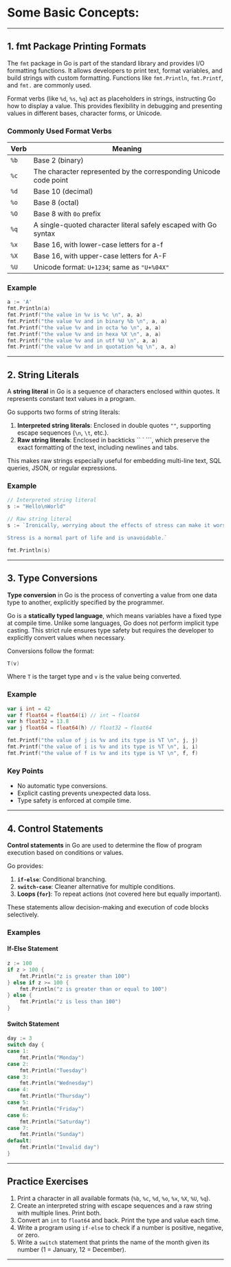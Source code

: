 # Some Basic Concepts:


---

## 1. fmt Package Printing Formats

 
The `fmt` package in Go is part of the standard library and provides I/O formatting functions. It allows developers to print text, format variables, and build strings with custom formatting. Functions like `fmt.Println`, `fmt.Printf`, and `fmt.` are commonly used.  

 
Format verbs (like `%d`, `%s`, `%q`) act as placeholders in strings, instructing Go how to display a value. This provides flexibility in debugging and presenting values in different bases, character forms, or Unicode.  

### Commonly Used Format Verbs

| Verb | Meaning |
|------|----------|
| `%b` | Base 2 (binary) |
| `%c` | The character represented by the corresponding Unicode code point |
| `%d` | Base 10 (decimal) |
| `%o` | Base 8 (octal) |
| `%O` | Base 8 with `0o` prefix |
| `%q` | A single-quoted character literal safely escaped with Go syntax |
| `%x` | Base 16, with lower-case letters for a-f |
| `%X` | Base 16, with upper-case letters for A-F |
| `%U` | Unicode format: `U+1234`; same as `"U+%04X"` |

### Example

```go
a := 'A'
fmt.Println(a)
fmt.Printf("the value in %v is %c \n", a, a)
fmt.Printf("the value %v and in binary %b \n", a, a)
fmt.Printf("the value %v and in octa %o \n", a, a)
fmt.Printf("the value %v and in hexa %X \n", a, a)
fmt.Printf("the value %v and in utf %U \n", a, a)
fmt.Printf("the value %v and in quotation %q \n", a, a)
```

---

## 2. String Literals


A **string literal** in Go is a sequence of characters enclosed within quotes. It represents constant text values in a program.  

  
Go supports two forms of string literals:  
1. **Interpreted string literals**: Enclosed in double quotes `""`, supporting escape sequences (`\n`, `\t`, etc.).  
2. **Raw string literals**: Enclosed in backticks `` ` ```, which preserve the exact formatting of the text, including newlines and tabs.  

This makes raw strings especially useful for embedding multi-line text, SQL queries, JSON, or regular expressions.  

### Example

```go
// Interpreted string literal
s := "Hello\nWorld"

// Raw string literal
s := `Ironically, worrying about the effects of stress can make it worse.

Stress is a normal part of life and is unavoidable.`

fmt.Println(s)
```

---

## 3. Type Conversions

 
**Type conversion** in Go is the process of converting a value from one data type to another, explicitly specified by the programmer.  

 
Go is a **statically typed language**, which means variables have a fixed type at compile time. Unlike some languages, Go does not perform implicit type casting. This strict rule ensures type safety but requires the developer to explicitly convert values when necessary.  

Conversions follow the format:  
```go
T(v)
```
Where `T` is the target type and `v` is the value being converted.  

### Example

```go
var i int = 42
var f float64 = float64(i) // int → float64
var h float32 = 13.8
var j float64 = float64(h) // float32 → float64

fmt.Printf("the value of j is %v and its type is %T \n", j, j)
fmt.Printf("the value of i is %v and its type is %T \n", i, i)
fmt.Printf("the value of f is %v and its type is %T \n", f, f)
```

### Key Points
- No automatic type conversions.  
- Explicit casting prevents unexpected data loss.  
- Type safety is enforced at compile time.  

---

## 4. Control Statements


**Control statements** in Go are used to determine the flow of program execution based on conditions or values.  

 
Go provides:  
1. **`if-else`**: Conditional branching.  
2. **`switch-case`**: Cleaner alternative for multiple conditions.  
3. **Loops (`for`)**: To repeat actions (not covered here but equally important).  

These statements allow decision-making and execution of code blocks selectively.  

### Examples

#### If-Else Statement
```go
z := 100
if z > 100 {
    fmt.Println("z is greater than 100")
} else if z >= 100 {
    fmt.Println("z is greater than or equal to 100")
} else {
    fmt.Println("z is less than 100")
}
```

#### Switch Statement
```go
day := 3
switch day {
case 1:
    fmt.Println("Monday")
case 2:
    fmt.Println("Tuesday")
case 3:
    fmt.Println("Wednesday")
case 4:
    fmt.Println("Thursday")
case 5:
    fmt.Println("Friday")
case 6:
    fmt.Println("Saturday")
case 7:
    fmt.Println("Sunday")
default:
    fmt.Println("Invalid day")
}
```

---

## Practice Exercises

1. Print a character in all available formats (`%b`, `%c`, `%d`, `%o`, `%x`, `%X`, `%U`, `%q`).  
2. Create an interpreted string with escape sequences and a raw string with multiple lines. Print both.  
3. Convert an `int` to `float64` and back. Print the type and value each time.  
4. Write a program using `if-else` to check if a number is positive, negative, or zero.  
5. Write a `switch` statement that prints the name of the month given its number (1 = January, 12 = December).  

---




